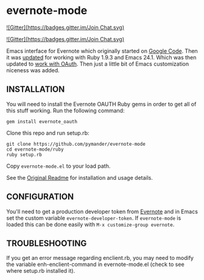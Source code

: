 evernote-mode
=============
[![Gitter](https://badges.gitter.im/Join Chat.svg)](https://gitter.im/pymander/evernote-mode?utm_source=badge&utm_medium=badge&utm_campaign=pr-badge&utm_content=badge)

[![Gitter](https://badges.gitter.im/Join Chat.svg)](https://gitter.im/pymander/evernote-mode?utm_source=badge&utm_medium=badge&utm_campaign=pr-badge)

Emacs interface for Evernote which originally started on
[Google Code][1].  Then it was [updated][2] for working with Ruby
1.9.3 and Emacs 24.1.  Which was then updated to [work with OAuth][3].
Then just a little bit of Emacs customization niceness was added.

INSTALLATION
------------

You will need to install the Evernote OAUTH Ruby gems in order to get
all of this stuff working.  Run the following command:

    gem install evernote_oauth

Clone this repo and run setup.rb:

    git clone https://github.com/pymander/evernote-mode
    cd evernote-mode/ruby
    ruby setup.rb

Copy `evernote-mode.el` to your load path.

See the [Original Readme][5] for installation and usage details.

CONFIGURATION
-------------

You'll need to get a production developer token from [Evernote][4] and
in Emacs set the custom variable `evernote-developer-token`.  If
`evernote-mode` is loaded this can be done easily with `M-x
customize-group evernote`.

TROUBLESHOOTING
---------------

If you get an error message regarding enclient.rb, you may need to modify
the variable enh-enclient-command in evernote-mode.el (check to see where setup.rb installed it).

[1]: http://code.google.com/p/emacs-evernote-mode/ "Original source"

[2]: https://github.com/rubbish/evernote-mode "rubbish/evernote-mode"

[3]: https://github.com/pymander/evernote-mode "pymander/evernote-mode"

[4]: http://dev.evernote.com/doc/articles/authentication.php#devtoken "Evernote Authentication"

[5]: doc/readme_en.html "Original Readme"
